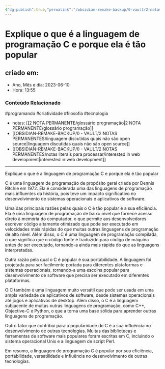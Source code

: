 ```yaml
---
{"dg-publish":true,"permalink":"/obsidian-remake-backup/0-vault/2-notas-permanentes/explique-o-que-e-a-linguagem-de-programacao-c-e-porque-ela-e-tao-popular/","tags":["permanente","programando","criatividade","filosofia","tecnologia"],"dgHomeLink":true,"dgShowLocalGraph":true,"dgShowFileTree":true,"dgEnableSearch":true,"noteIcon":""}
---
```


# Explique o que é a linguagem de programação C e porque ela é tão popular

## criado em: 
-  Ano, Mês e dia: 2023-06-10
- Hora: 13:55

### Conteúdo Relacionado

#programando #criatividade #filosofia #tecnologia 

- notas: [[2 NOTA PERMANENTE/glossário programação\|2 NOTA PERMANENTE/glossário programação]]
- [[OBSIDIAN-REMAKE-BACKUP/0 - VAULT/2 NOTAS PERMANENTES/linguagem discutidas quais não são open source\|linguagem discutidas quais não são open source]]
- [[OBSIDIAN-REMAKE-BACKUP/0 - VAULT/2 NOTAS PERMANENTES/notas literais para processar/interested in web development\|interested in web development]]
---

Explique o que é a linguagem de programação C e porque ela é tão popular

C é uma linguagem de programação de propósito geral criada por Dennis Ritchie em 1972. Ela é considerada uma das linguagens de programação mais influentes da história, pois teve um impacto significativo no desenvolvimento de sistemas operacionais e aplicativos de software.

Uma das principais razões pelas quais o C é tão popular é a sua eficiência. Ela é uma linguagem de programação de baixo nível que fornece acesso direto à memória do computador, o que permite aos desenvolvedores escrever código altamente otimizado que pode ser executado em velocidades mais rápidas do que muitas outras linguagens de programação de alto nível. Além disso, o C é uma linguagem de programação compilada, o que significa que o código fonte é traduzido para código de máquina antes de ser executado, tornando-a ainda mais rápida do que as linguagens interpretadas.

Outra razão pela qual o C é popular é sua portabilidade. A linguagem foi projetada para ser facilmente portada para diferentes plataformas e sistemas operacionais, tornando-a uma escolha popular para desenvolvimento de software que precisa ser executado em diferentes plataformas.

O C também é uma linguagem muito versátil que pode ser usada em uma ampla variedade de aplicativos de software, desde sistemas operacionais até jogos e aplicativos de desktop. Além disso, o C é a linguagem subjacente de muitas outras linguagens de programação, como C++, Objective-C e Python, o que a torna uma base sólida para aprender outras linguagens de programação.

Outro fator que contribui para a popularidade do C é a sua influência no desenvolvimento de outras tecnologias. Muitas das bibliotecas e ferramentas de software mais populares foram escritas em C, incluindo o sistema operacional Unix e a linguagem de script Perl.

Em resumo, a linguagem de programação C é popular por sua eficiência, portabilidade, versatilidade e influência no desenvolvimento de outras tecnologias.